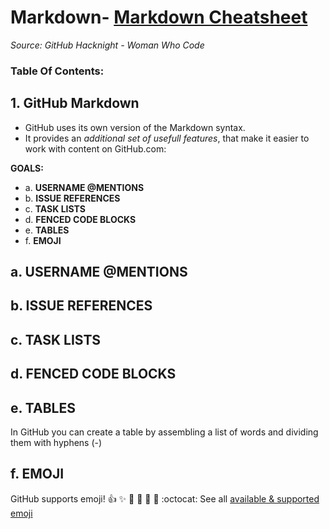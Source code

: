 # Markdown- [Markdown Cheatsheet](#2-GitHub-markdown)
_Source: GitHub Hacknight - Woman Who Code_

### Table Of Contents:
## 1. GitHub Markdown 
- GitHub uses its own version of the Markdown syntax. 
- It provides an _additional set of usefull features_, that make it easier to work with content on GitHub.com:

__GOALS:__
- a. __USERNAME @MENTIONS__
- b. __ISSUE REFERENCES__ 
- c. __TASK LISTS__ 
- d. __FENCED CODE BLOCKS__ 
- e. __TABLES__ 
- f. __EMOJI__ 

## a. USERNAME @MENTIONS 
## b. ISSUE REFERENCES 
## c. TASK LISTS 
## d. FENCED CODE BLOCKS
## e. TABLES
In GitHub you can create a table by assembling a list of words and dividing them with hyphens (-)

## f. EMOJI
GitHub supports emoji!
:+1: :sparkles: :camel: :tada:
:rocket: :metal: :octocat:
See all [available & supported emoji](http://www.emoji-cheat-sheet.com)




